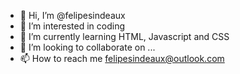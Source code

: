 - 👋 Hi, I’m @felipesindeaux
- 👀 I’m interested in coding
- 🌱 I’m currently learning HTML, Javascript and CSS
- 💞️ I’m looking to collaborate on ...
- 📫 How to reach me felipesindeaux@outlook.com

<!---
felipesindeaux/felipesindeaux is a ✨ special ✨ repository because its `README.md` (this file) appears on your GitHub profile.
You can click the Preview link to take a look at your changes.
--->
